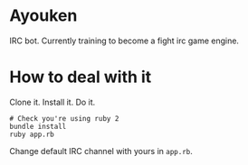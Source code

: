 # Ayouken

IRC bot. Currently training to become a fight irc game engine.

# How to deal with it

Clone it. Install it. Do it.

    # Check you're using ruby 2
    bundle install
    ruby app.rb

Change default IRC channel with yours in `app.rb`.